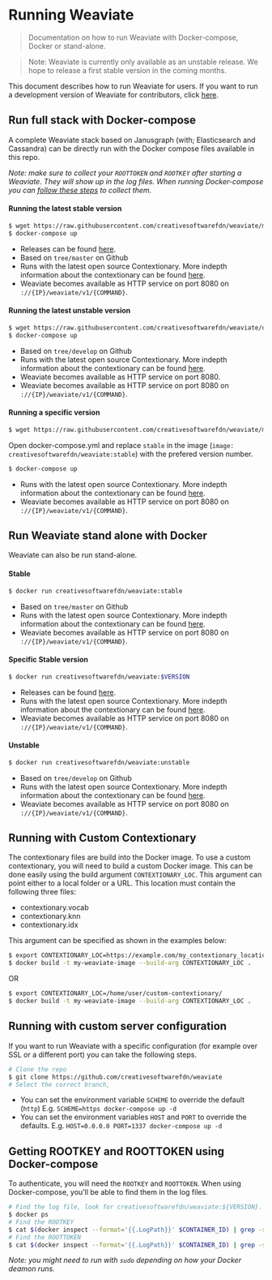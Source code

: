 # Running Weaviate

> Documentation on how to run Weaviate with Docker-compose, Docker or stand-alone.

> Note: Weaviate is currently only available as an unstable release. We hope to release a first stable version in the coming months.

This document describes how to run Weaviate for users. If you want to run a development version of Weaviate for contributors, click [here](../contribute/running-weaviate.md).

## Run full stack with Docker-compose

A complete Weaviate stack based on Janusgraph (with; Elasticsearch and Cassandra) can be directly run with the Docker compose files available in this repo.

_Note: make sure to collect your `ROOTTOKEN` and `ROOTKEY` after starting a Weaviate. They will show up in the log files. When running Docker-compose you can [follow these steps](#user-content-getting-rootkey-and-roottoken-using-docker-compose) to collect them._

#### Running the latest stable version

```sh
$ wget https://raw.githubusercontent.com/creativesoftwarefdn/weaviate/master/docker-compose/runtime-stable/docker-compose.yml
$ docker-compose up
```

- Releases can be found [here](https://github.com/creativesoftwarefdn/weaviate/releases).
- Based on `tree/master` on Github
- Runs with the latest open source Contextionary. More indepth information about the contextionary can be found [here](../contribute/contextionary.md).
- Weaviate becomes available as HTTP service on port 8080 on `://{IP}/weaviate/v1/{COMMAND}`.

#### Running the latest unstable version

```sh
$ wget https://raw.githubusercontent.com/creativesoftwarefdn/weaviate/develop/docker-compose/runtime-unstable/docker-compose.yml
$ docker-compose up
```

- Based on `tree/develop` on Github
- Runs with the latest open source Contextionary. More indepth information about the contextionary can be found [here](../contribute/contextionary.md).
- Weaviate becomes available as HTTP service on port 8080.
- Weaviate becomes available as HTTP service on port 8080 on `://{IP}/weaviate/v1/{COMMAND}`.

#### Running a specific version

```sh
$ wget https://raw.githubusercontent.com/creativesoftwarefdn/weaviate/master/docker-compose/runtime-stable/docker-compose.yml
```

Open docker-compose.yml and replace `stable` in the image (`image: creativesoftwarefdn/weaviate:stable`) with the prefered version number.

```sh
$ docker-compose up
```

- Runs with the latest open source Contextionary. More indepth information about the contextionary can be found [here](../contribute/contextionary.md).
- Weaviate becomes available as HTTP service on port 8080 on `://{IP}/weaviate/v1/{COMMAND}`.

## Run Weaviate stand alone with Docker

Weaviate can also be run stand-alone.

#### Stable

```sh
$ docker run creativesoftwarefdn/weaviate:stable
```

- Based on `tree/master` on Github
- Runs with the latest open source Contextionary. More indepth information about the contextionary can be found [here](../contribute/contextionary.md).
- Weaviate becomes available as HTTP service on port 8080 on `://{IP}/weaviate/v1/{COMMAND}`.

#### Specific Stable version

```sh
$ docker run creativesoftwarefdn/weaviate:$VERSION
```

- Releases can be found [here](https://github.com/creativesoftwarefdn/weaviate/releases).
- Runs with the latest open source Contextionary. More indepth information about the contextionary can be found [here](../contribute/contextionary.md).
- Weaviate becomes available as HTTP service on port 8080 on `://{IP}/weaviate/v1/{COMMAND}`.

#### Unstable

```sh
$ docker run creativesoftwarefdn/weaviate:unstable
```

- Based on `tree/develop` on Github
- Runs with the latest open source Contextionary. More indepth information about the contextionary can be found [here](../contribute/contextionary.md).
- Weaviate becomes available as HTTP service on port 8080 on `://{IP}/weaviate/v1/{COMMAND}`.

## Running with Custom Contextionary

The contextionary files are build into the Docker image. To use a custom contextionary, you will need to build a custom Docker image. This can be done easily using the build argument `CONTEXTIONARY_LOC`. This argument can point either to a local folder or a URL. This location must contain the following three files:

* contextionary.vocab
* contextionary.knn
* contextionary.idx

This argument can be specified as shown in the examples below:

```sh
$ export CONTEXTIONARY_LOC=https://example.com/my_contextionary_location/
$ docker build -t my-weaviate-image --build-arg CONTEXTIONARY_LOC .
```

OR

```sh
$ export CONTEXTIONARY_LOC=/home/user/custom-contextionary/
$ docker build -t my-weaviate-image --build-arg CONTEXTIONARY_LOC .
```

## Running with custom server configuration

If you want to run Weaviate with a specific configuration (for example over SSL or a different port) you can take the following steps.

```sh
# Clone the repo
$ git clone https://github.com/creativesoftwarefdn/weaviate
# Select the correct branch, 
```

- You can set the environment variable `SCHEME` to override the default (`http`) E.g. `SCHEME=https docker-compose up -d`
- You can set the environment variables `HOST` and `PORT` to override the defaults. E.g. `HOST=0.0.0.0 PORT=1337 docker-compose up -d`	

## Getting ROOTKEY and ROOTTOKEN using Docker-compose

To authenticate, you will need the `ROOTKEY` and `ROOTTOKEN`. When using Docker-compose, you'll be able to find them in the log files.

```sh
# Find the log file, look for creativesoftwarefdn/weaviate:${VERSION}. Copy the `CONTAINER ID`
$ docker ps
# Find the ROOTKEY
$ cat $(docker inspect --format='{{.LogPath}}' $CONTAINER_ID) | grep -sPo '(?<=ROOTKEY=)[-a-f0-9]+'
# Find the ROOTTOKEN
$ cat $(docker inspect --format='{{.LogPath}}' $CONTAINER_ID) | grep -sPo '(?<=ROOTTOKEN=)[-a-f0-9]+'
```

_Note: you might need to run with `sudo` depending on how your Docker deamon runs._
